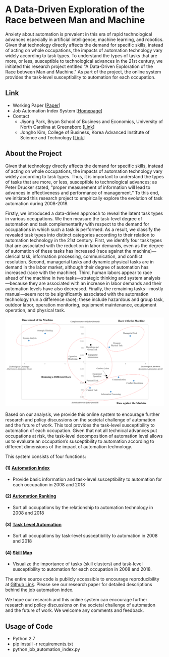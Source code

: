 # A Data-Driven Exploration of the Race between Man and Machine
Anxiety about automation is prevalent in this era of rapid technological advances especially in artificial intelligence, machine learning, and robotics. Given that technology directly affects the demand for specific skills, instead of acting on whole occupations, the impacts of automation technology vary widely according to task types. To understand the types of tasks that are more, or less, susceptible to technological advances in the 21st century, we initiated this research project entitled "A Data-Driven Exploration of the Race between Man and Machine." As part of the project, the online system provides the task-level susceptibility to automation for each occupation.

## Link
- Working Paper [[Paper]()]
- Job Automation Index System [[Homepage](http://jobautomation.pythonanywhere.com/)]
- Contact
    - Jiyong Park, Bryan School of Business and Economics, University of North Carolina at Greensboro [[Link](http://jiyong-park.github.io/)]
    - Jongho Kim, College of Business, Korea Advanced Institute of Science and Technology [[Link](http://jonghkim.github.io/)]

## About the Project
Given that technology directly affects the demand for specific skills, instead of acting on whole occupations, the impacts of automation technology vary widely according to task types. Thus, it is important to understand the types of tasks that are more, or less, susceptible to technological advances; as Peter Drucker stated, “proper measurement of information will lead to advances in effectiveness and performance of management.” To this end, we initiated this research project to empirically explore the evolution of task automation during 2008-2018.

Firstly, we introduced a data-driven approach to reveal the latent task types in various occupations. We then measure the task-level degree of automation and task complementarity with respect to the demand for occupations in which such a task is performed. As a result, we classify the revealed task types into distinct categories according to their relation to automation technology in the 21st century. First, we identify four task types that are associated with the reduction in labor demands, even as the degree of automation of these tasks has increased (race against the machine)—clerical task, information processing, communication, and conflict resolution. Second, managerial tasks and dynamic physical tasks are in demand in the labor market, although their degree of automation has increased (race with the machine). Third, human labors appear to race ahead of the machine in two tasks—strategic thinking and system analysis—because they are associated with an increase in labor demands and their automation levels have also decreased. Finally, the remaining tasks—mostly manual—seem not to be significantly associated with the automation technology (run a difference race); these include hazardous and group task, outdoor labor, operation monitoring, equipment maintenance, equipment operation, and physical task.

![race_with_the_machine](img/race_with_the_machine.png)

Based on our analysis, we provide this online system to encourage further research and policy discussions on the societal challenge of automation and the future of work. This tool provides the task-level susceptibility to automation of each occupation. Given that not all technical advances put occupations at risk, the task-level decomposition of automation level allows us to evaluate an occupation’s susceptibility to automation according to different dimensions of the impact of automation technology. 

This system consists of four functions:

#### (1) [Automation Index](http://jobautomation.pythonanywhere.com/automation_index/)
  - Provide basic information and task-level susceptibility to automation for each occupation in 2008 and 2018
#### (2) [Automation Ranking](http://jobautomation.pythonanywhere.com/automation_ranking/)
  - Sort all occupations by the relationship to automation technology in 2008 and 2018
#### (3) [Task Level Automation](http://jobautomation.pythonanywhere.com/task_level_automation/)
  - Sort all occupations by task-level susceptibility to automation in 2008 and 2018
#### (4) [Skill Map](http://jobautomation.pythonanywhere.com/skill_map/)
  - Visualize the importance of tasks (skill clusters) and task-level susceptibility to automation for each occupation in 2008 and 2018.

The entire source code is publicly accessible to encourage reproducibility at [Github Link](https://github.com/jonghkim/job-automation-index). Please see our research paper for detailed descriptions behind the job automation index.

We hope our research and this online system can encourage further research and policy discussions on the societal challenge of automation and the future of work. We welcome any comments and feedback.

## Usage of Code
- Python 2.7
- pip install -r requirements.txt
- python job_automation_index.py
